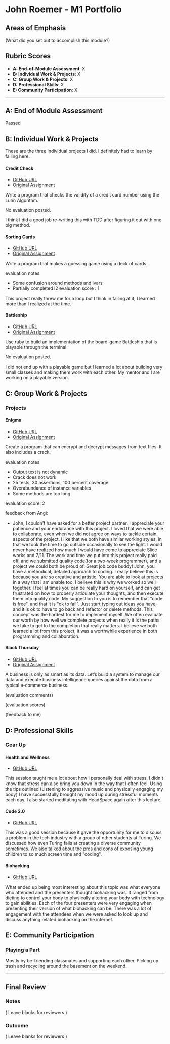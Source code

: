 # John Roemer - M1 Portfolio

## Areas of Emphasis

(What did you set out to accomplish this module?)

## Rubric Scores

* **A: End-of-Module Assessment**: X
* **B: Individual Work & Projects**: X
* **C: Group Work & Projects**: X
* **D: Professional Skills**: X
* **E: Community Participation**: X

-----------------------

## A: End of Module Assessment

Passed


## B: Individual Work & Projects

These are the three individual projects I did. I definitely had to learn by failing here.

#### Credit Check

* [GitHub URL](https://github.com/jtrtj/credit_check)
* [Original Assignment](http://backend.turing.io/module1/projects/credit_check)

Write a program that checks the validity of a credit card number using the Luhn Algorithm.

No evaluation posted.

I think I did a good job re-writing this with TDD after figuring it out with one big method.
#### Sorting Cards

* [GitHub URL](https://github.com/jtrtj/SortingCards)
* [Original Assignment](http://backend.turing.io/module1/projects/sorting_cards)

Write a program that makes a guessing game using a deck of cards.

evaluation notes:
* Some confusion around methods and ivars
* Partially completed I2
evaluation score : 1

This project really threw me for a loop but I think in failing at it, I learned more than I realized at the time.
#### Battleship

* [GitHub URL](https://github.com/jtrtj/battle_ship)
* [Original Assignment](http://backend.turing.io/module1/projects/battleship)

Use ruby to build an implementation of the board-game Battleship that is playable through the terminal.

No evaluation posted.

I did not end up with a playable game but I learned a lot about building very small classes and making them work with each other. My mentor and I are working on a playable version.
## C: Group Work & Projects

### Projects

#### Enigma
* [GitHub URL](https://github.com/amcolling/Enigma)
* [Original Assignment](http://backend.turing.io/module1/projects/enigma)

Create a program that can encrypt and decrypt messages from text files. It also includes a crack.

evaluation notes:
* Output text is not dynamic
* Crack does not work
* 25 tests, 30 assertions, 100 percent coverage
* Overabundance of instance variables
* Some methods are too long

evaluation score: 2

feedback from Angi:

* John, I couldn't have asked for a better project partner. I appreciate your patience and your endurance with this project. I loved that we were able to collaborate, even when we did not agree on ways to tackle certain aspects of the project. I like that we both have similar working styles, in that we took the time to go outside occasionally to see the light. I would never have realized how much I would have come to appreciate Slice works and 7/11. The work and time we put into this project really paid off, and we submitted quality code(for a two-week programmer), and a project we could both be proud of. Great job code buddy! John, you have a methodical, detailed approach to coding. I really believe this is because you are so creative and artistic. You are able to look at projects in a way that I am unable too, I believe this is why we worked so well together. I feel at times you can be really hard on yourself, and can get frustrated on how to properly articulate your thoughts, and then execute them into quality code. My suggestion to you is to remember that "code is free", and that it is "ok to fail". Just start typing out ideas you have, and it is ok to have to go back and refactor or delete methods. This concept was the hardest for me to implement myself. We often evaluate our worth by how well we complete projects when really it is the paths we take to get to the completion that really matters. I believe we both learned a lot from this project, it was a worthwhile experience in both programming and collaboration.

#### Black Thursday

* [GitHub URL](https://github.com/MLuce/black_thursday)
* [Original Assignment](http://backend.turing.io/module1/projects/black_thursday)

A business is only as smart as its data. Let’s build a system to manage our data and execute business intelligence queries against the data from a typical e-commerce business.

(evaluation comments)

(evaluation scores)

(feedback to me)

## D: Professional Skills

### Gear Up
#### Health and Wellness

* [GitHub URL](https://github.com/turingschool/gear-up/blob/master/Mod1_Week1_mental_health_101.md)

This session taught me a lot about how I personally deal with stress. I didn't know that stress can also bring you down in the way that I often feel. Using the tips outlined (Listening to aggressive music and physically engaging my body) I have successfully brought my mood up during stressful moments each day. I also started meditating with HeadSpace again after this lecture.
#### Code 2.0

* [GitHub URL](https://github.com/turingschool/gear-up/blob/master/Mod1_Week3_Code_debugging_compact_version.md)

This was a good session because it gave the opportunity for me to discuss a problem in the tech industry with a group of other students at Turing. We discussed how even Turing fails at creating a diverse community sometimes. We also talked about the pros and cons of exposing young children to so much screen time and "coding".
#### Biohacking
* [GitHub URL](https://github.com/turingschool/gear-up/blob/master/m4_sessions/1804inning/biohacking.md)

What ended up being most interesting about this topic was what everyone who attended and the presenters thought biohacking was. It ranged from dieting to control your body to physically altering your body with technology to gain abilities. Each of the four presenters were very engaging when presenting their version of what biohacking can be. There was a lot of engagement with the attendees when we were asked to look up and discuss anything related biohacking on the internet.
## E: Community Participation

### Playing a Part

Mostly by be-friending classmates and supporting each other. Picking up trash and recycling around the basement on the weekend.

------------------

## Final Review

### Notes

( Leave blanks for reviewers )

### Outcome

( Leave blanks for reviewers )
